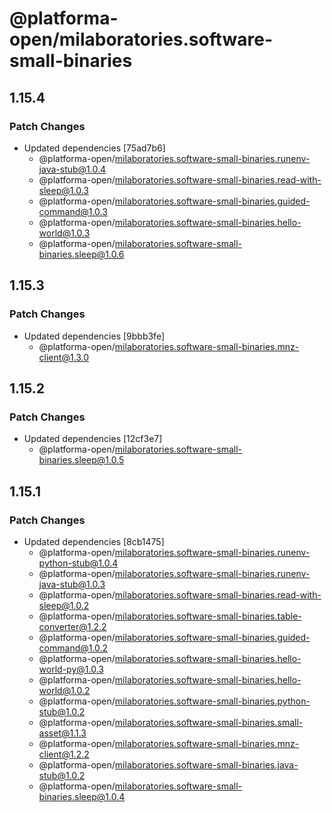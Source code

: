 # @platforma-open/milaboratories.software-small-binaries

## 1.15.4

### Patch Changes

- Updated dependencies [75ad7b6]
  - @platforma-open/milaboratories.software-small-binaries.runenv-java-stub@1.0.4
  - @platforma-open/milaboratories.software-small-binaries.read-with-sleep@1.0.3
  - @platforma-open/milaboratories.software-small-binaries.guided-command@1.0.3
  - @platforma-open/milaboratories.software-small-binaries.hello-world@1.0.3
  - @platforma-open/milaboratories.software-small-binaries.sleep@1.0.6

## 1.15.3

### Patch Changes

- Updated dependencies [9bbb3fe]
  - @platforma-open/milaboratories.software-small-binaries.mnz-client@1.3.0

## 1.15.2

### Patch Changes

- Updated dependencies [12cf3e7]
  - @platforma-open/milaboratories.software-small-binaries.sleep@1.0.5

## 1.15.1

### Patch Changes

- Updated dependencies [8cb1475]
  - @platforma-open/milaboratories.software-small-binaries.runenv-python-stub@1.0.4
  - @platforma-open/milaboratories.software-small-binaries.runenv-java-stub@1.0.3
  - @platforma-open/milaboratories.software-small-binaries.read-with-sleep@1.0.2
  - @platforma-open/milaboratories.software-small-binaries.table-converter@1.2.2
  - @platforma-open/milaboratories.software-small-binaries.guided-command@1.0.2
  - @platforma-open/milaboratories.software-small-binaries.hello-world-py@1.0.3
  - @platforma-open/milaboratories.software-small-binaries.hello-world@1.0.2
  - @platforma-open/milaboratories.software-small-binaries.python-stub@1.0.2
  - @platforma-open/milaboratories.software-small-binaries.small-asset@1.1.3
  - @platforma-open/milaboratories.software-small-binaries.mnz-client@1.2.2
  - @platforma-open/milaboratories.software-small-binaries.java-stub@1.0.2
  - @platforma-open/milaboratories.software-small-binaries.sleep@1.0.4
